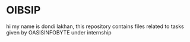 # OIBSIP
hi my name is dondi lakhan,
this repository contains files related to tasks given by OASISINFOBYTE under internship 
